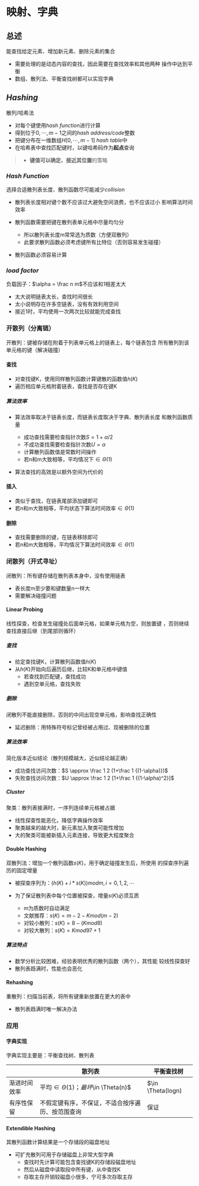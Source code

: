 #	映射、字典

##	总述

能查找给定元素、增加新元素、删除元素的集合

-	需要处理的是动态内容的查找，因此需要在查找效率和其他两种
	操作中达到平衡
-	数组、散列法、平衡查找树都可以实现字典

##	*Hashing*

散列/哈希法

-	对每个键使用*hash function*进行计算
-	得到位于$0, \cdots, m-1$之间的*hash address/code*整数
-	把键分布在一维数组$H[0, \cdots, m-1]$ *hash table*中
-	在哈希表中查找匹配键时，以键哈希码作为**起点**查询

> - **键值可以确定、接近其位置**的策略

###	*Hash Function*

选择合适散列表长度、散列函数尽可能减少*collision*

-	散列表长度相对键个数不应该过大避免空间浪费，也不应该过小
	影响算法时间效率

-	散列函数需要把键在散列表单元格中尽量均匀分

	-	所以散列表长度m常常选为质数（方便双散列）
	-	此要求散列函数必须考虑键所有比特位（否则容易发生碰撞）

-	散列函数必须容易计算

###	*load factor*

负载因子：$\alpha = \frac n m$不应该和1相差太大

-	太大说明链表太长，查找时间很长
-	太小说明存在许多空链表，没有有效利用空间
-	接近1时，平均使用一次两次比较就能完成查找

###	开散列（分离链）

开散列：键被存储在附着于列表单元格上的链表上，每个链表包含
所有散列到该单元格的键（解决碰撞）

####	查找

-	对查找键K，使用同样散列函数计算键散的函数值$h(K)$
-	遍历相应单元格附着链表，查找是否存在键K

#####	算法效率

-	算法效率取决于链表长度，而链表长度取决于字典、散列表长度
	和散列函数质量
	-	成功查找需要检查指针次数$S = 1 + \alpha / 2$
	-	不成功查找需要检查指针次数$U = \alpha$
	-	计算散列函数值是常数时间操作
	-	若n和m大致相等，平均情况下$\in \Theta(1)$

-	算法查找的高效是以额外空间为代价的

####	插入

-	类似于查找，在链表尾部添加键即可
-	若n和m大致相等，平均状态下算法时间效率$\in \Theta(1)$

####	删除

-	查找需要删除的键，在链表移除即可
-	若n和m大致相等，平均情况下算法时间效率$\in \Theta(1)$

###	闭散列（开式寻址）

闭散列：所有键存储在散列表本身中，没有使用链表

-	表长度m至少要和键数量n一样大
-	需要解决碰撞问题

####	Linear Probing

线性探查，检查发生碰撞处后面单元格，如果单元格为空，则放置键
，否则继续查找直接后继（到尾部则循环）

#####	查找

-	给定查找键K，计算散列函数值$h(K)$
-	从$h(K)$开始向后遍历后继，比较K和单元格中键值
	-	若查找到匹配键，查找成功
	-	遇到空单元格，查找失败

#####	删除

闭散列不能直接删除，否则的中间出现空单元格，影响查找正确性

-	延迟删除：用特殊符号标记曾经被占用过、现被删除的位置

#####	算法效率

简化版本近似结论（散列规模越大，近似结论越正确）

-	成功查找访问次数：$S \approx \frac 1 2 (1+\frac 1 {(1-\alpha)})$
-	失败查找访问次数：$U \approx \frac 1 2 [1+\frac 1 {(1-\alpha)^2}]$

#####	Cluster

聚类：散列表接满时，一序列连续单元格被占据

-	线性探查性能恶化，降低字典操作效率
-	聚类越来的越大时，新元素加入聚类可能性增加
-	大的聚类可能被新插入元素连接，导致更大程度聚合

####	Double Hashing

双散列法：增加一个散列函数$s(K)$，用于确定碰撞发生后，所使用
的探查序列遍历的固定增量

-	被探查序列为：$(h(K)+ i * s(K)) mod m, i=0, 1, 2, \cdots$

-	为了保证散列表中每个位置被探查，增量$s(K)$必须互质
	-	m为质数时自动满足
	-	文献推荐：$s(K) = m - 2 - K mod (m-2)$
	-	对较小散列：$s(K) = 8 - (K mod 8)$
	-	对较大散列：$s(K) = K mod 97 + 1$

#####	算法特点

-	数学分析比较困难，经验表明优秀的散列函数（两个），其性能
	较线性探查好
-	散列表趋满时，性能也会恶化

####	Rehashing

重散列：扫描当前表，将所有键重新放置在更大的表中

-	散列表趋满时唯一解决办法

###	应用

####	字典实现

字典实现主要是：平衡查找树、散列表

||散列表|平衡查找树|
|-----|-----|------|
|渐进时间效率|平均$\in \Theta(1)；最坏$\in \Theta(n)$|$\in \Theta(logn)|
|有序性保留|不假定键有序，不保证，不适合按序遍历、按范围查询|保证|

####	Extendible Hashing

其散列函数计算结果是一个存储段的磁盘地址

-	可扩充散列可用于存储磁盘上非常大型字典
	-	查找时先计算可能包含查找键K的存储段磁盘地址
	-	然后从磁盘中读取段中所有键，从中查找K
	-	存取主存开销较磁盘小很多，宁可多次存取主存


